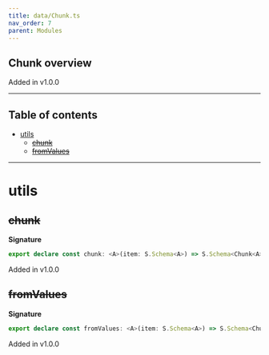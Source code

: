 ```yaml
---
title: data/Chunk.ts
nav_order: 7
parent: Modules
---
```


## Chunk overview

Added in v1.0.0

---

<h2 class="text-delta">Table of contents</h2>

- [utils](#utils)
  - [~~chunk~~](#chunk)
  - [~~fromValues~~](#fromvalues)

---

# utils

## ~~chunk~~

**Signature**

```ts
export declare const chunk: <A>(item: S.Schema<A>) => S.Schema<Chunk<A>>
```

Added in v1.0.0

## ~~fromValues~~

**Signature**

```ts
export declare const fromValues: <A>(item: S.Schema<A>) => S.Schema<Chunk<A>>
```

Added in v1.0.0
